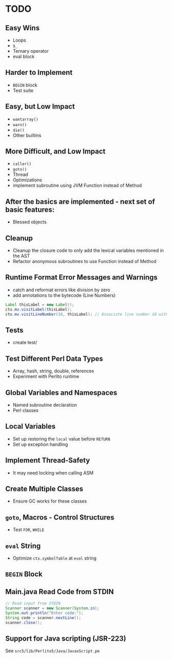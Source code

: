 # TODO

## Easy Wins
- Loops
- `$_`
- Ternary operator
- eval block

## Harder to Implement
- `BEGIN` block
- Test suite

## Easy, but Low Impact
- `wantarray()`
- `warn()`
- `die()`
- Other builtins

## More Difficult, and Low Impact
- `caller()`
- `goto()`
- Thread
- Optimizations
- implement subroutine using JVM Function instead of Method

## After the basics are implemented - next set of basic features:
- Blessed objects

## Cleanup
- Cleanup the closure code to only add the lexical variables mentioned in the AST
- Refactor anonymous subroutines to use Function instead of Method

## Runtime Format Error Messages and Warnings
- catch and reformat errors like division by zero
- add annotations to the bytecode (Line Numbers)
```java
Label thisLabel = new Label();
ctx.mv.visitLabel(thisLabel);
ctx.mv.visitLineNumber(10, thisLabel); // Associate line number 10 with thisLabel
```

## Tests
- create test/

## Test Different Perl Data Types
- Array, hash, string, double, references
- Experiment with Perlito runtime

## Global Variables and Namespaces
- Named subroutine declaration
- Perl classes

## Local Variables
- Set up restoring the `local` value before `RETURN`
- Set up exception handling


## Implement Thread-Safety
- It may need locking when calling ASM

## Create Multiple Classes
- Ensure GC works for these classes

## `goto`, Macros - Control Structures
- Test `FOR`, `WHILE`

## `eval` String
- Optimize `ctx.symbolTable` at `eval` string

## `BEGIN` Block

## Main.java Read Code from STDIN
```java
// Read input from STDIN
Scanner scanner = new Scanner(System.in);
System.out.println("Enter code:");
String code = scanner.nextLine();
scanner.close();
```

## Support for Java scripting (JSR-223)
See `src5/lib/Perlito5/Java/JavaxScript.pm`

